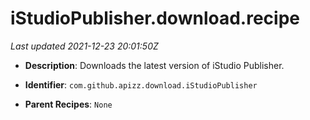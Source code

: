 # iStudioPublisher.download.recipe

_Last updated 2021-12-23 20:01:50Z_

- **Description**: Downloads the latest version of iStudio Publisher.

- **Identifier**: `com.github.apizz.download.iStudioPublisher`

- **Parent Recipes**: `None`
